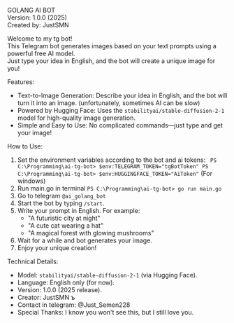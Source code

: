 GOLANG AI BOT                      
Version: 1.0.0 (2025)                 
Created by: JustSMN

Welcome to my tg bot!  
This Telegram bot generates images based on your text prompts using a powerful free AI model.  
Just type your idea in English, and the bot will create a unique image for you!


Features:
- Text-to-Image Generation: Describe your idea in English, and the bot will turn it into an image. (unfortunately, sometimes AI can be slow) 
- Powered by Hugging Face: Uses the `stabilityai/stable-diffusion-2-1` model for high-quality image generation.
- Simple and Easy to Use: No complicated commands—just type and get your image!


How to Use:
1. Set the environment variables according to the bot and ai tokens:
`
PS C:\Programming\ai-tg-bot> $env:TELEGRAM_TOKEN="tgBotToken"
PS C:\Programming\ai-tg-bot> $env:HUGGINGFACE_TOKEN="AiToken"`
(For windows)
2. Run main.go in terminal
`PS C:\Programming\ai-tg-bot> go run main.go`
3. Go to telegram `@ai_golang_bot` 
4. Start the bot by typing `/start`.
5. Write your prompt in English. For example:
   - "A futuristic city at night"
   - "A cute cat wearing a hat"
   - "A magical forest with glowing mushrooms"
6. Wait for a while and bot generates your image.
7. Enjoy your unique creation! 


Technical Details:
- Model: `stabilityai/stable-diffusion-2-1` (via Hugging Face).
- Language: English only (for now).
- Version: 1.0.0 (2025 release).
- Creator: JustSMN ъ
- Contact in telegram: @Just_Semen228
- Special Thanks: I know you won't see this, but I still love you.
